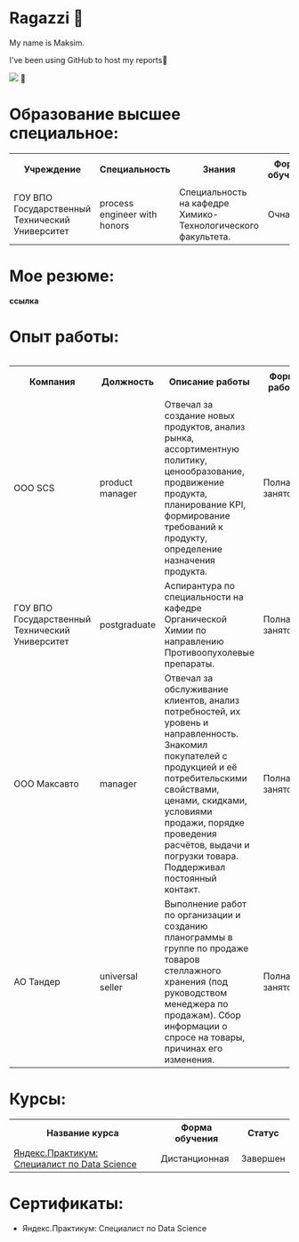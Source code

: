 # Ragazzi 👋

My name is Maksim. 

I've been using GitHub to host my reports🚀

![](https://komarev.com/ghpvc/?username=maccim001&style=flat&label=match&color=FFFFFF) 🤔 

# Образование высшее специальное:

<table>
<tr>
  <th rowspan="2">Учреждение</th>
  <th rowspan="2">Специальность</th>
  <th rowspan="2">Знания</th>
  <th rowspan="2">Форма обучения</th>
  <th colspan="2" >Период</th>
</tr> 
<tr> 
 <th>С</th>
 <th>По</th>
</tr> 
<tr>
  <td>ГОУ ВПО Государственный Технический Университет</td>
  <td>process engineer with honors</td>
  <td>Специальность на кафедре Химико-Технологического факультета. </td>
  <td>Очная</td>
  <td>06.04.2007</td>
  <td>18.09.2009</td>
</tr> 
<table>



# Мое резюме:

**ссылка**
<!---
 - [Резюме](https://github.com/maccim001/maccim001/blob/main/name.pdf)
--->

# Опыт работы:

<table>
<tr>
  <th rowspan="2">Компания</th>
  <th rowspan="2">Должность</th>
  <th rowspan="2">Описание работы</th>
  <th rowspan="2">Форма работы</th>
  <th colspan="2" >Период работы</th>
</tr> 
<tr> 
 <th>С</th>
 <th>По</th>
</tr> 
<tr>
  <td>ООО SCS</td>
  <td>product manager</td>
  <td>Отвечал за создание новых продуктов, анализ рынка, ассортиментную политику, ценообразование, продвижение продукта, планирование KPI, формирование требований к продукту, определение назначения продукта. </td>
  <td>Полная занятость</td>
  <td>01.01.2007</td>
  <td>30.09.2012</td>
</tr> 
  <tr>
  <td>ГОУ ВПО Государственный Технический Университет</td>
  <td>postgraduate</td>
  <td>Аспирантура по специальности на кафедре Органической Химии по направлению Противоопухолевые препараты. </td>
  <td>Полная занятость</td>
  <td>06.04.2007</td>
  <td>18.09.2009</td>
</tr> 
  <tr>
  <td>ООО Максавто</td>
  <td>manager</td>
  <td>Отвечал за обслуживание клиентов, анализ потребностей, их уровень и направленность. Знакомил покупателей с продукцией и её потребительскими свойствами, ценами, скидками, условиями продажи, порядке проведения расчётов, выдачи и погрузки товара. Поддерживал постоянный контакт.
    </td>
  <td>Полная занятость</td>
  <td>01.01.2013</td>
  <td>31.12.2017</td>
</tr> 
  <tr>
  <td>АО Тандер</td>
  <td>universal seller</td>
  <td>Выполнение работ по организации и созданию планограммы в группе по продаже товаров стеллажного хранения (под руководством менеджера по продажам).
    Сбор информации о спросе на товары, причинах его изменения.
    </td>
  <td>Полная занятость</td>
  <td>05.03.2022</td>
  <td>30.03.2022</td>
</tr> 

</table>

# Курсы:
<table>
<tr>
  <th>Название курса</th>
  <th>Форма обучения</th>
  <th>Статус</th>
</tr> 
  <tr>
  <td><a href = "https://github.com/maccim001/name">Яндекс.Практикум: Специалист по Data Science</a></td>
  <td>Дистанционная</td>
  <td>Завершен</td>
</tr> 
</table>

 # Сертификаты:
 - Яндекс.Практикум: Специалист по Data Science 
 <!---
 [RUS](https://github.com/maccim001/maccim001/blob/main/name.pdf)
 [EN](https://github.com/maccim001/maccim001/blob/main/name_en.pdf)
--->








<!---
- 👋 Hi, I’m @maccim001
- 👀 I’m interested in ...
- 🌱 I’m currently learning ...
- 💞️ I’m looking to collaborate on ...
- 📫 How to reach me ...


maccim001/maccim001 is a ✨ special ✨ repository because its `README.md` (this file) appears on your GitHub profile.
You can click the Preview link to take a look at your changes.
--->

